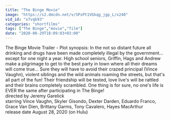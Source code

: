 ```yaml
---
title: "The Binge Movie"
image: "https://s2.dmcdn.net/v/SPxPt1VGkqg_jgp_L/x240"
vid_id: "x7vqb93"
categories: "shortfilms"
tags: ["The Binge","movie","film"]
date: "2020-08-29T18:09:03+03:00"
---
```

The Binge Movie Trailer - Plot synopsis: In the not so distant future all drinking and drugs have been made completely illegal by the government... except for one night a year. High school seniors, Griffin, Hags and Andrew make a pilgrimage to get to the best party in town where all their dreams will come true... Sure they will have to avoid their crazed principal (Vince Vaughn), violent siblings and the wild animals roaming the streets, but that's all part of the fun! Their friendship will be tested, love live's will be rattled and their brains completely scrambled. One thing is for sure, no one's life is EVER the same after participating in The Binge!  <br>directed by   Jeremy Garelick  <br>starring   Vince Vaughn, Skyler Gisondo, Dexter Darden, Eduardo Franco, Grace Van Dien, Brittany Garms, Tony Cavalero, Hayes MacArthur  <br>release date   August 28, 2020 (on Hulu)
